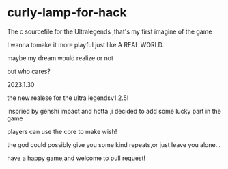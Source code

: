 # curly-lamp-for-hack
The c sourcefile for the Ultralegends ,that's my first imagine of the game 

I wanna tomake it more playful just like A REAL WORLD.

maybe my dream would realize or not 

but who cares?

2023.1.30

the new realese for the ultra legendsv1.2.5!

inspried by genshi impact and hotta ,i decided to add some lucky part in the game 

players can use the core to make wish!

the god could possibly give you some kind repeats,or just leave you alone...

have a happy game,and welcome to pull request!
